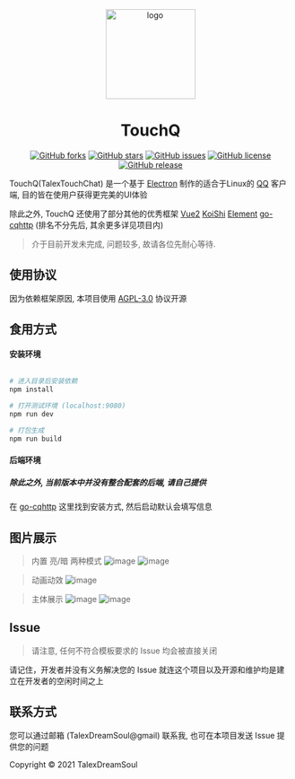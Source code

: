 <div align="center">
  
  <img width="160" src="https://i.loli.net/2021/10/05/yP5d6Aw19jRNUc7.png" alt="logo">
  
  <h1>TouchQ</h1>

[![GitHub forks](https://img.shields.io/github/forks/TalexDreamSoul/touchq?style=flat-square)](https://github.com/TalexDreamSoul/touchq/network)
[![GitHub stars](https://img.shields.io/github/stars/TalexDreamSoul/touchq?style=flat-square)](https://github.com/TalexDreamSoul/touchq/stargazers)
[![GitHub issues](https://img.shields.io/github/issues/TalexDreamSoul/touchq?style=flat-square)](https://github.com/TalexDreamSoul/touchq/issues)
[![GitHub license](https://img.shields.io/github/license/TalexDreamSoul/touchq?style=flat-square)](https://github.com/TalexDreamSoul/touchq/blob/main/LICENSE)
[![GitHub release](https://img.shields.io/badge/release-1.0.0--beta-1b7cb9?style=flat-square)](https://github.com/TalexDreamSoul/touchq/releases)
  
</div>

TouchQ(TalexTouchChat) 是一个基于 [Electron](https://www.electronjs.org/) 制作的适合于Linux的 [QQ](https://im.qq.com/) 客户端, 目的皆在使用户获得更完美的UI体验

除此之外, TouchQ 还使用了部分其他的优秀框架 [Vue2](https://cn.vuejs.org/) [KoiShi](https://koishi.js.org/) [Element](https://element.eleme.io/#/zh-CN) [go-cqhttp](https://github.com/Mrs4s/go-cqhttp) (排名不分先后, 其余更多详见项目内)

<div align="center">
</div>

> 介于目前开发未完成, 问题较多, 故请各位先耐心等待.

## 使用协议

因为依赖框架原因, 本项目使用 [AGPL-3.0](./LICENSE) 协议开源

## 食用方式

#### 安装环境

``` bash

# 进入目录后安装依赖
npm install

# 打开测试环境 (localhost:9080)
npm run dev

# 打包生成
npm run build

```

#### 后端环境
##### 除此之外, 当前版本中并没有整合配套的后端, 请自己提供

在 [go-cqhttp](https://github.com/Mrs4s/go-cqhttp) 这里找到安装方式, 然后启动默认会填写信息

## 图片展示

> 内置 亮/暗 两种模式
![image](https://user-images.githubusercontent.com/59305952/136044683-e59428a3-dd28-4803-a4c3-bccc9fbd89e8.png)
![image](https://user-images.githubusercontent.com/59305952/136044716-2eb8a9fb-b961-42c3-a31c-4dc1fc7c1520.png)

> 动画动效
![image](https://user-images.githubusercontent.com/59305952/136044813-355105a2-d367-42bb-b1b4-f07706cae116.png)

> 主体展示
![image](https://user-images.githubusercontent.com/59305952/136044912-03b428ca-47b6-4b45-b4bf-5664ed006a7b.png)
![image](https://user-images.githubusercontent.com/59305952/136045304-bf52e1ae-d8c1-44ae-af48-29e11300a93b.png)

## Issue

> 请注意, 任何不符合模板要求的 Issue 均会被直接关闭

请记住，开发者并没有义务解决您的 Issue 就连这个项目以及开源和维护均是建立在开发者的空闲时间之上

## 联系方式

您可以通过邮箱 (TalexDreamSoul@gmail) 联系我, 也可在本项目发送 Issue 提供您的问题

Copyright © 2021 TalexDreamSoul

